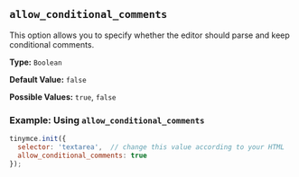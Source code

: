 ## `allow_conditional_comments`

This option allows you to specify whether the editor should parse and keep conditional comments.

**Type:** `Boolean`

**Default Value:** `false`

**Possible Values:** `true`, `false`

### Example: Using `allow_conditional_comments`

```js
tinymce.init({
  selector: 'textarea',  // change this value according to your HTML
  allow_conditional_comments: true
});
```
